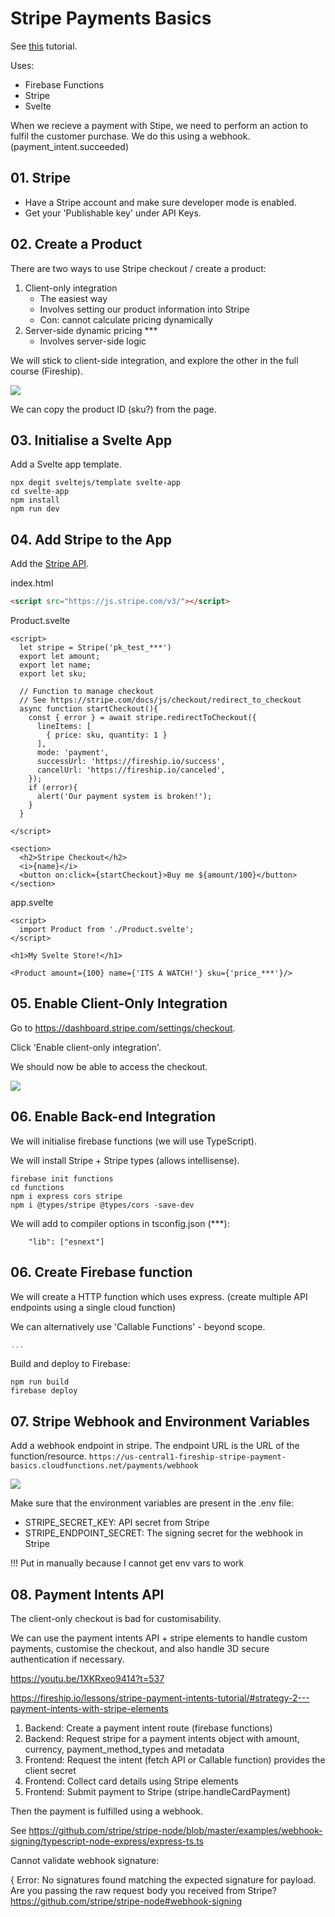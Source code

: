 # Stripe Payments Basics

See [this](https://www.youtube.com/watch?v=1XKRxeo9414) tutorial.

Uses:
* Firebase Functions
* Stripe
* Svelte

When we recieve a payment with Stipe, we need to perform an action to fulfil
the customer purchase. We do this using a webhook. (payment_intent.succeeded)

## 01. Stripe

* Have a Stripe account and make sure developer mode is enabled.
* Get your 'Publishable key' under API Keys.

## 02. Create a Product

There are two ways to use Stripe checkout / create a product:

1. Client-only integration
    * The easiest way
    * Involves setting our product information into Stripe
    * Con: cannot calculate pricing dynamically
2. Server-side dynamic pricing ***
   * Involves server-side logic

We will stick to client-side integration, and explore the other in the full
course (Fireship).

![](docs/2020-11-28-23-14-25.png)

We can copy the product ID (sku?) from the page.

## 03. Initialise a Svelte App

Add a Svelte app template.

```
npx degit sveltejs/template svelte-app
cd svelte-app
npm install
npm run dev
```

## 04. Add Stripe to the App

Add the [Stripe API](https://stripe.com/docs/js).

index.html
```html
<script src="https://js.stripe.com/v3/"></script>
```

Product.svelte
```svelte
<script>
  let stripe = Stripe('pk_test_***')
  export let amount;
  export let name;
  export let sku;

  // Function to manage checkout
  // See https://stripe.com/docs/js/checkout/redirect_to_checkout
  async function startCheckout(){
    const { error } = await stripe.redirectToCheckout({
      lineItems: [
        { price: sku, quantity: 1 }
      ],
      mode: 'payment',
      successUrl: 'https://fireship.io/success',
      cancelUrl: 'https://fireship.io/canceled',
    });
    if (error){
      alert('Our payment system is broken!');
    }
  }

</script>

<section>
  <h2>Stripe Checkout</h2>
  <i>{name}</i>
  <button on:click={startCheckout}>Buy me ${amount/100}</button>
</section>
```

app.svelte
```svelte
<script>
  import Product from './Product.svelte';
</script>

<h1>My Svelte Store!</h1>

<Product amount={100} name={'ITS A WATCH!'} sku={'price_***'}/>
```

## 05. Enable Client-Only Integration

Go to https://dashboard.stripe.com/settings/checkout.

Click 'Enable client-only integration'.

We should now be able to access the checkout.

![](docs/2020-11-29-00-10-37.png)

## 06. Enable Back-end Integration

We will initialise firebase functions (we will use TypeScript).

We will install Stripe + Stripe types (allows intellisense).

```
firebase init functions
cd functions
npm i express cors stripe
npm i @types/stripe @types/cors -save-dev
```

We will add to compiler options in tsconfig.json (***):
```
    "lib": ["esnext"]
```

## 06. Create Firebase function

We will create a HTTP function which uses express. (create multiple API
endpoints using a single cloud function)

We can alternatively use 'Callable Functions' - beyond scope.

```ts
...
```

Build and deploy to Firebase:
```
npm run build
firebase deploy
```

## 07. Stripe Webhook and Environment Variables

Add a webhook endpoint in stripe. The endpoint URL is the URL of the function/resource.
`https://us-central1-fireship-stripe-payment-basics.cloudfunctions.net/payments/webhook`

![](docs/2020-11-29-01-02-19.png)

Make sure that the environment variables are present in the .env file:
* STRIPE_SECRET_KEY: API secret from Stripe
* STRIPE_ENDPOINT_SECRET: The signing secret for the webhook in Stripe

!!! Put in manually because I cannot get env vars to work

## 08. Payment Intents API

The client-only checkout is bad for customisability.

We can use the payment intents API + stripe elements to handle custom payments,
customise the checkout, and also handle 3D secure authentication if necessary.

https://youtu.be/1XKRxeo9414?t=537

https://fireship.io/lessons/stripe-payment-intents-tutorial/#strategy-2---payment-intents-with-stripe-elements

1. Backend: Create a payment intent route (firebase functions)
2. Backend: Request stripe for a payment intents object with amount, currency, payment_method_types and metadata
3. Frontend: Request the intent (fetch API or Callable function) provides the client secret
4. Frontend: Collect card details using Stripe elements
5. Frontend: Submit payment to Stripe (stripe.handleCardPayment)

Then the payment is fulfilled using a webhook.

See https://github.com/stripe/stripe-node/blob/master/examples/webhook-signing/typescript-node-express/express-ts.ts

Cannot validate webhook signature:

{ Error: No signatures found matching the expected signature for payload. Are you passing the raw request body you received from Stripe? https://github.com/stripe/stripe-node#webhook-signing